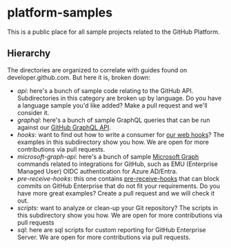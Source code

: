 platform-samples
================

This is a public place for all sample projects related to the GitHub Platform.

## Hierarchy

The directories are organized to correlate with guides found on developer.github.com.
But here it is, broken down:

* _api_: here's a bunch of sample code relating to the GitHub API. Subdirectories in this
category are broken up by language. Do you have a language sample you'd like added?
Make a pull request and we'll consider it.
* _graphql_: here's a bunch of sample GraphQL queries that can be run against our [GitHub GraphQL API](https://docs.github.com/graphql).
* _hooks_: want to find out how to write a consumer for [our web hooks](https://docs.github.com/webhooks-and-events/webhooks/about-webhooks)? The examples in this subdirectory show you how. We are open for more contributions via pull requests.
* _microsoft-graph-api_: here's a bunch of sample [Microsoft Graph](https://learn.microsoft.com/en-us/graph/use-the-api) commands related to integrations for GitHub, such as EMU (Enterprise Managed User) OIDC authentication for Azure AD/Entra. 
* _pre-receive-hooks_: this one contains [pre-receive-hooks](https://docs.github.com/enterprise-server/admin/policies/enforcing-policy-with-pre-receive-hooks) that can block commits on GitHub Enterprise that do not fit your requirements. Do you have more great examples? Create a pull request and we will check it out.
* _scripts_: want to analyze or clean-up your Git repository? The scripts in this subdirectory show you how. We are open for more contributions via pull requests
* _sql_: here are sql scripts for custom reporting for GitHub Enterprise Server. We are open for more contributions via pull requests.
